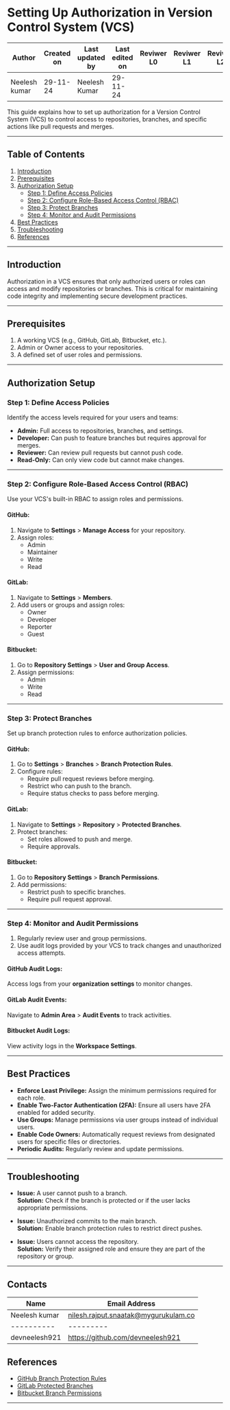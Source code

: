 # Setting Up Authorization in Version Control System (VCS)


| **Author** | **Created on** | **Last updated by** | **Last edited on** | **Reviwer L0** |**Reviwer L1** |**Reviwer L2** |
|------------|----------------|----------------------|---------------------|---------------|---------------|---------------|
| Neelesh kumar      | 29-11-24      | Neelesh  Kumar             | 29-11-24           |  | | |     

This guide explains how to set up authorization for a Version Control System (VCS) to control access to repositories, branches, and specific actions like pull requests and merges.

---

## Table of Contents

1. [Introduction](#introduction)
2. [Prerequisites](#prerequisites)
3. [Authorization Setup](#authorization-setup)
    - [Step 1: Define Access Policies](#step-1-define-access-policies)
    - [Step 2: Configure Role-Based Access Control (RBAC)](#step-2-configure-role-based-access-control-rbac)
    - [Step 3: Protect Branches](#step-3-protect-branches)
    - [Step 4: Monitor and Audit Permissions](#step-4-monitor-and-audit-permissions)
4. [Best Practices](#best-practices)
5. [Troubleshooting](#troubleshooting)
6. [References](#references)

---

## Introduction

Authorization in a VCS ensures that only authorized users or roles can access and modify repositories or branches. This is critical for maintaining code integrity and implementing secure development practices.

---

## Prerequisites

1. A working VCS (e.g., GitHub, GitLab, Bitbucket, etc.).
2. Admin or Owner access to your repositories.
3. A defined set of user roles and permissions.

---

## Authorization Setup

### Step 1: Define Access Policies

Identify the access levels required for your users and teams:
- **Admin:** Full access to repositories, branches, and settings.
- **Developer:** Can push to feature branches but requires approval for merges.
- **Reviewer:** Can review pull requests but cannot push code.
- **Read-Only:** Can only view code but cannot make changes.

---

### Step 2: Configure Role-Based Access Control (RBAC)

Use your VCS's built-in RBAC to assign roles and permissions.

#### GitHub:
1. Navigate to **Settings** > **Manage Access** for your repository.
2. Assign roles:
   - Admin
   - Maintainer
   - Write
   - Read

#### GitLab:
1. Navigate to **Settings** > **Members**.
2. Add users or groups and assign roles:
   - Owner
   - Developer
   - Reporter
   - Guest

#### Bitbucket:
1. Go to **Repository Settings** > **User and Group Access**.
2. Assign permissions:
   - Admin
   - Write
   - Read

---

### Step 3: Protect Branches

Set up branch protection rules to enforce authorization policies.

#### GitHub:
1. Go to **Settings** > **Branches** > **Branch Protection Rules**.
2. Configure rules:
   - Require pull request reviews before merging.
   - Restrict who can push to the branch.
   - Require status checks to pass before merging.

#### GitLab:
1. Navigate to **Settings** > **Repository** > **Protected Branches**.
2. Protect branches:
   - Set roles allowed to push and merge.
   - Require approvals.

#### Bitbucket:
1. Go to **Repository Settings** > **Branch Permissions**.
2. Add permissions:
   - Restrict push to specific branches.
   - Require pull request approval.

---

### Step 4: Monitor and Audit Permissions

1. Regularly review user and group permissions.
2. Use audit logs provided by your VCS to track changes and unauthorized access attempts.

#### GitHub Audit Logs:
Access logs from your **organization settings** to monitor changes.

#### GitLab Audit Events:
Navigate to **Admin Area** > **Audit Events** to track activities.

#### Bitbucket Audit Logs:
View activity logs in the **Workspace Settings**.

---

## Best Practices

- **Enforce Least Privilege:** Assign the minimum permissions required for each role.
- **Enable Two-Factor Authentication (2FA):** Ensure all users have 2FA enabled for added security.
- **Use Groups:** Manage permissions via user groups instead of individual users.
- **Enable Code Owners:** Automatically request reviews from designated users for specific files or directories.
- **Periodic Audits:** Regularly review and update permissions.

---

## Troubleshooting

- **Issue:** A user cannot push to a branch.  
  **Solution:** Check if the branch is protected or if the user lacks appropriate permissions.

- **Issue:** Unauthorized commits to the main branch.  
  **Solution:** Enable branch protection rules to restrict direct pushes.

- **Issue:** Users cannot access the repository.  
  **Solution:** Verify their assigned role and ensure they are part of the repository or group.

---
## Contacts

| Name| Email Address      |
|-----|--------------------------|
| Neelesh kumar | nilesh.rajput.snaatak@mygurukulam.co || GitHub | URL |
|----------|---------|
|  devneelesh921  |  https://github.com/devneelesh921  |



## References

- [GitHub Branch Protection Rules](https://docs.github.com/en/repositories/configuring-branches-and-merges-in-your-repository/defining-the-mergeability-of-pull-requests/about-protected-branches)
- [GitLab Protected Branches](https://docs.gitlab.com/ee/user/project/protected_branches.html)
- [Bitbucket Branch Permissions](https://support.atlassian.com/bitbucket-cloud/docs/enforce-branch-permissions/)

---
